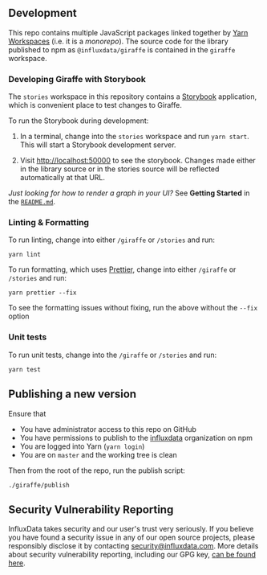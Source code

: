 ## Development

This repo contains multiple JavaScript packages linked together by [Yarn Workspaces](https://yarnpkg.com/lang/en/docs/workspaces/) (i.e. it is a _monorepo_).
The source code for the library published to npm as `@influxdata/giraffe` is contained in the `giraffe` workspace.

### Developing Giraffe with Storybook

The `stories` workspace in this repository contains a [Storybook](https://storybook.js.org/) application, which is convenient place to test changes to Giraffe.

To run the Storybook during development:

1. In a terminal, change into the `stories` workspace and run `yarn start`.
   This will start a Storybook development server.

1. Visit [http://localhost:50000](http://localhost:50000) to see the storybook.
   Changes made either in the library source or in the stories source will be reflected automatically at that URL.

_Just looking for how to render a graph in your UI?_ See **Getting Started** in the [`README.md`](./README.md#getting-started).

### Linting & Formatting

To run linting, change into either `/giraffe` or `/stories` and run:

```
yarn lint
```

To run formatting, which uses [Prettier](https://www.npmjs.com/package/prettier), change into either `/giraffe` or `/stories` and run:

```
yarn prettier --fix
```

To see the formatting issues without fixing, run the above without the `--fix` option

### Unit tests

To run unit tests, change into the `/giraffe` or `/stories` and run:

```
yarn test
```

## Publishing a new version

Ensure that

- You have administrator access to this repo on GitHub
- You have permissions to publish to the [influxdata](https://www.npmjs.com/org/influxdata) organization on npm
- You are logged into Yarn (`yarn login`)
- You are on `master` and the working tree is clean

Then from the root of the repo, run the publish script:

```
./giraffe/publish
```

## Security Vulnerability Reporting

InfluxData takes security and our user's trust very seriously.
If you believe you have found a security issue in any of our open source projects, please responsibly disclose it by contacting security@influxdata.com.
More details about security vulnerability reporting, including our GPG key, [can be found here](https://www.influxdata.com/how-to-report-security-vulnerabilities/).
